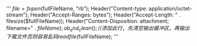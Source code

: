 <!--
author: blacknc
head: http://www.blacknc.com/img/2946691162925433.jpg
title: php代码下载word文档乱码 
tags: linux 编程 php 
category: 编程 
status: publish
summary: php代码下载word文档乱码 
-->

'''
$file = fopen($fullFileName, "rb");
Header("Content-type: application/octet-stream");
Header("Accept-Ranges: bytes");
Header("Accept-Length: " . filesize($fullFileName));
Header("Content-Disposition: attachment; filename=" . $fileName);
ob_end_clean();     //添加此行，先清空输出缓冲区，再输出下载文件否则容易乱码
readfile($fullFileName);
'''
